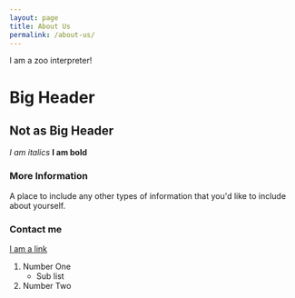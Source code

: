 ```yaml
---
layout: page
title: About Us
permalink: /about-us/
---
```


I am a zoo interpreter!

# Big Header

## Not as Big Header

*I am italics*
**I am bold**

### More Information

A place to include any other types of information that you'd like to include about yourself.

### Contact me

[I am a link](https://krogersst.github.io)

1. Number One
    * Sub list
2. Number Two
